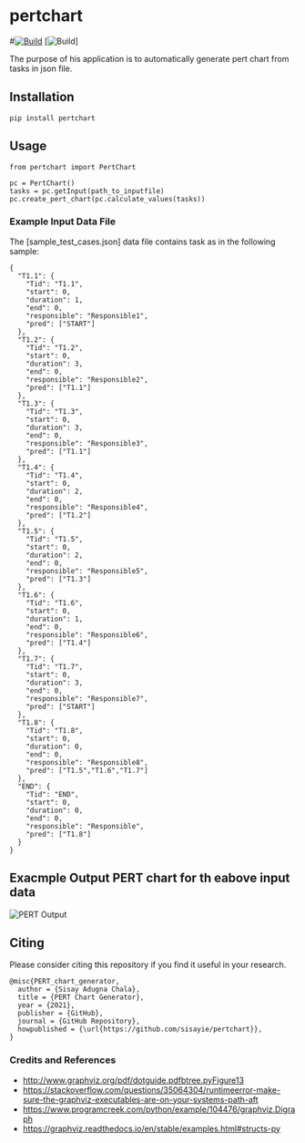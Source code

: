 # pertchart

#[![Build](https://github.com/sisayie/pertchart/actions/workflows/python-package.yml/badge.svg)](https://github.com/sisayie/pertchart/actions/workflows/python-package.yml)
[![Build](https://github.com/sisayie/pertchart/actions/workflows/python-package.yml/badge.svg)]

The purpose of his application is to automatically generate pert chart from tasks in json file.

## Installation
```pip install pertchart```

## Usage
```
from pertchart import PertChart

pc = PertChart()
tasks = pc.getInput(path_to_inputfile)
pc.create_pert_chart(pc.calculate_values(tasks))
```

### Example Input Data File
The [sample_test_cases.json] data file contains task as in the following sample:
```
{
  "T1.1": {
    "Tid": "T1.1",
    "start": 0,
    "duration": 1,
    "end": 0,
    "responsible": "Responsible1",
    "pred": ["START"]
  },
  "T1.2": {
    "Tid": "T1.2",
    "start": 0,
    "duration": 3,
    "end": 0,
    "responsible": "Responsible2",
    "pred": ["T1.1"]
  },
  "T1.3": {
    "Tid": "T1.3",
    "start": 0,
    "duration": 3,
    "end": 0,
    "responsible": "Responsible3",
    "pred": ["T1.1"]
  },
  "T1.4": {
    "Tid": "T1.4",
    "start": 0,
    "duration": 2,
    "end": 0,
    "responsible": "Responsible4",
    "pred": ["T1.2"]
  },
  "T1.5": {
    "Tid": "T1.5",
    "start": 0,
    "duration": 2,
    "end": 0,
    "responsible": "Responsible5",
    "pred": ["T1.3"]
  },
  "T1.6": {
    "Tid": "T1.6",
    "start": 0,
    "duration": 1,
    "end": 0,
    "responsible": "Responsible6",
    "pred": ["T1.4"]
  },
  "T1.7": {
    "Tid": "T1.7",
    "start": 0,
    "duration": 3,
    "end": 0,
    "responsible": "Responsible7",
    "pred": ["START"]
  },
  "T1.8": {
    "Tid": "T1.8",
    "start": 0,
    "duration": 0,
    "end": 0,
    "responsible": "Responsible8",
    "pred": ["T1.5","T1.6","T1.7"]
  },
  "END": {
    "Tid": "END",
    "start": 0,
    "duration": 0,
    "end": 0,
    "responsible": "Responsible",
    "pred": ["T1.8"]
  }
}
```

## Exacmple Output PERT chart for th eabove input data
![PERT Output](https://github.com/sisayie/pertchart/blob/master/pert_v0.4.png "PERT output")

## Citing
Please consider citing this repository if you find it useful in your research.
```
@misc{PERT_chart_generator,
  author = {Sisay Adugna Chala},
  title = {PERT Chart Generator},
  year = {2021},
  publisher = {GitHub},
  journal = {GitHub Repository},
  howpublished = {\url{https://github.com/sisayie/pertchart}},
}
```

### Credits and References
- http://www.graphviz.org/pdf/dotguide.pdfbtree.pyFigure13
- https://stackoverflow.com/questions/35064304/runtimeerror-make-sure-the-graphviz-executables-are-on-your-systems-path-aft
- https://www.programcreek.com/python/example/104476/graphviz.Digraph
- https://graphviz.readthedocs.io/en/stable/examples.html#structs-py
